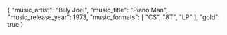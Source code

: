 {
    "music_artist": "Billy Joel",
    "music_title": "Piano Man",
    "music_release_year": 1973,
    "music_formats": [ 
      "CS",
      "8T",
      "LP"
    ],
    "gold": true
  }